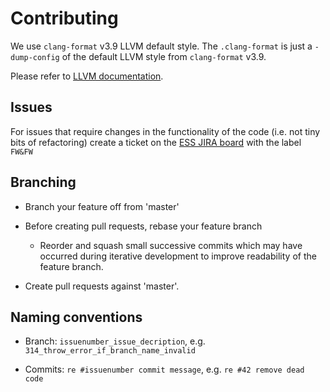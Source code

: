 # Contributing

We use `clang-format` v3.9 LLVM default style.
The `.clang-format` is just a `-dump-config` of the default LLVM style from
`clang-format` v3.9.

Please refer to [LLVM documentation](https://llvm.org/docs/CodingStandards.html).

## Issues 

For issues that require changes in the functionality of the code (i.e. not tiny bits of refactoring) create a ticket on the [ESS JIRA board](https://jira.esss.lu.se/secure/RapidBoard.jspa?rapidView=167&view=detail&quickFilter=2154) with the label `FW&FW`

## Branching

- Branch your feature off from 'master'

- Before creating pull requests, rebase your feature branch
  - Reorder and squash small successive commits which may have occurred
    during iterative development to improve readability of the feature
    branch.

- Create pull requests against 'master'.

## Naming conventions

- Branch: `issuenumber_issue_decription`, e.g. `314_throw_error_if_branch_name_invalid`

- Commits: `re #issuenumber commit message`, e.g. `re #42 remove dead code`

